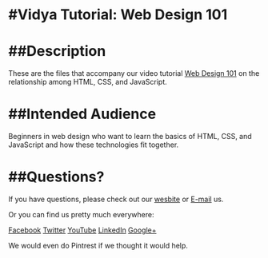 #Vidya Tutorial: Web Design 101
============

##Description
============

These are the files that accompany our video tutorial [Web Design 101](https://www.youtube.com/channel/UC24LVc8Bb65SF6LW-SLog9A)
on the relationship among HTML, CSS, and JavaScript.


##Intended Audience
============

Beginners in web design who want to learn the basics of HTML, CSS, and JavaScript and how these technologies fit together.


##Questions?
============

If you have questions, please check out our [wesbite](http://www.vidyasource.com) or [E-mail](mailto:info@vidyasource.com) us.

Or you can find us pretty much everywhere:

[Facebook](https://www.facebook.com/pages/Vidya-LLC/514602035285438)
[Twitter](https://twitter.com/VidyaLLC)
[YouTube](https://www.youtube.com/channel/UC24LVc8Bb65SF6LW-SLog9A)
[LinkedIn](http://www.linkedin.com/company/3285099?trk=prof-exp-company-name)
[Google+](https://plus.google.com/111776360900546019228)

We would even do Pintrest if we thought it would help.
